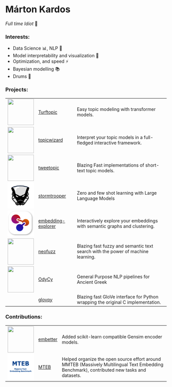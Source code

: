 # Márton Kardos
_Full time Idiot_ :muscle: 

### Interests:
 - Data Science 📊, NLP :speech_balloon:
 - Model interpretability and visualization 🎨
 - Optimization, and speed :zap:
 - Bayesian modelling 📚
 - Drums :musical_note:

### Projects:

|  | |  |
| :-: | - | - |
| <img align="center" width="82" height="82" src="https://github.com/x-tabdeveloping/turftopic/blob/main/assets/logo.svg"> | [Turftopic](https://github.com/x-tabdeveloping/turftopic)| Easy topic modeling with transformer models. |
|<img align="center" width="82" height="82" src="https://github.com/x-tabdeveloping/topicwizard/raw/main/assets/logo.svg"> | [topicwizard](https://github.com/x-tabdeveloping/topicwizard)| Interpret your topic models in a full-fledged interactive framework. |
|<img align="center" width="82" height="82" src="https://github.com/centre-for-humanities-computing/tweetopic/raw/main/docs/_static/icon.svg"> | [tweetopic](https://github.com/centre-for-humanities-computing/tweetopic) | Blazing Fast implementations of short-text topic models. |
|<img align="center" width="82" height="82" src="https://github.com/centre-for-humanities-computing/stormtrooper/raw/main/assets/logo.svg"> | [stormtrooper](https://github.com/centre-for-humanities-computing/stormtrooper)| Zero and few shot learning with Large Language Models |
|<img align="center" width="82" height="82" src="https://github.com/centre-for-humanities-computing/embedding-explorer/raw/main/assets/logo.svg"> | [embedding-explorer](https://github.com/centre-for-humanities-computing/embedding-explorer)| Interactively explore your embeddings with semantic graphs and clustering. |
|<img align="center" width="82" height="82" src="https://github.com/x-tabdeveloping/neofuzz/raw/main/docs/_static/logo.svg"> | [neofuzz](https://github.com/x-tabdeveloping/neofuzz) | Blazing fast fuzzy and semantic text search with the power of machine learning. |
|<img align="center" width="82" height="82" src="https://raw.githubusercontent.com/centre-for-humanities-computing/odyCy/7b94fec60679d06272dca88a4dcfe0f329779aea/docs/_static/logo.svg"> | [OdyCy](https://centre-for-humanities-computing.github.io/odyCy/)| General Purpose NLP pipelines for Ancient Greek |
| | [glovpy](https://github.com/centre-for-humanities-computing/glovpy)| Blazing fast GloVe interface for Python wrapping the original C implementation. |

### Contributions:

|  | |  |
| :-: | - | - |
|<img align="center" width="82" height="82" src="https://raw.githubusercontent.com/koaning/embetter/main/docs/images/icon.png"> | [embetter](https://github.com/koaning/embetter) | Added scikit-learn compatible Gensim encoder models. |
|<img align="center" width="82" height="82" src="https://github.com/embeddings-benchmark/mteb/blob/main/docs/images/mteb_logo/mteb_logo_tight_hfhub.png?raw=true"> | [MTEB](https://github.com/embeddings-benchmark/mteb) | Helped organize the open source effort around MMTEB (Massively Multilingual Text Embedding Benchmark), contributed new tasks and datasets. |

